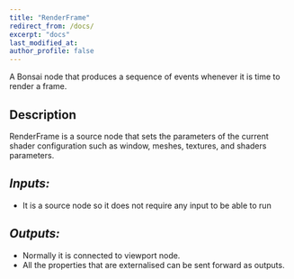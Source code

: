 ```yaml
---
title: "RenderFrame"
redirect_from: /docs/
excerpt: "docs"
last_modified_at: 
author_profile: false
---
```


A Bonsai node that produces a sequence of events whenever it is time to render a frame.

## Description
RenderFrame is a source node that sets the parameters of the current shader configuration such as window, meshes, textures, and shaders parameters.

## _Inputs:_ 
* It is a source node so it does not require any input to be able to run 

## _Outputs:_
* Normally it is connected to viewport node.
* All the properties that are externalised can be sent forward as outputs.
